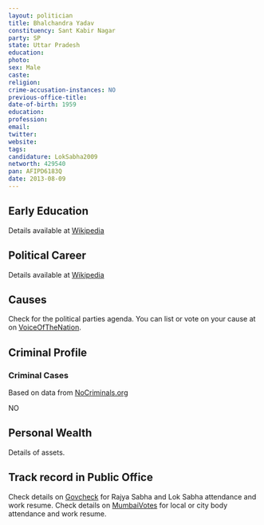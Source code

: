 ```yaml
---
layout: politician
title: Bhalchandra Yadav
constituency: Sant Kabir Nagar
party: SP
state: Uttar Pradesh
education: 
photo: 
sex: Male
caste: 
religion: 
crime-accusation-instances: NO
previous-office-title: 
date-of-birth: 1959
education:  
profession: 
email: 
twitter:
website: 
tags: 
candidature: LokSabha2009
networth: 429540
pan: AFIPD6183Q
date: 2013-08-09
---
```


## Early Education
Details available at [Wikipedia](http://www.wikipedia.org/wiki/)

## Political Career
Details available at [Wikipedia](http://www.wikipedia.org/wiki/)

## Causes 
Check for the political parties agenda. You can list or vote on your cause at on [VoiceOfTheNation](http://www.voiceofthenation.org).

## Criminal Profile

### Criminal Cases
Based on data from [NoCriminals.org](http://www.nocriminals.org)

NO

## Personal Wealth
Details of assets.

## Track record in Public Office
Check details on [Govcheck](http://www.govcheck.org) for Rajya Sabha and Lok Sabha attendance and work resume. Check details on [MumbaiVotes](http://www.mumbaivotes.org) for local or city body attendance and work resume.
		